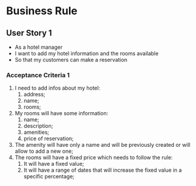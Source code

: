 # Business Rule

## User Story 1
- As a hotel manager
- I want to add my hotel information and the rooms available
- So that my customers can make a reservation

### Acceptance Criteria 1
1. I need to add infos about my hotel: 
   1. address;
   2. name; 
   3. rooms;
2. My rooms will have some information:
   1. name;
   2. description;
   3. amenities;
   4. price of reservation;
3. The amenity will have only a name and will be previously created or will allow to add a new one;
4. The rooms will have a fixed price which needs to follow the rule:
    1. It will have a fixed value;
    2. It will have a range of dates that will increase the fixed value in a specific percentage;